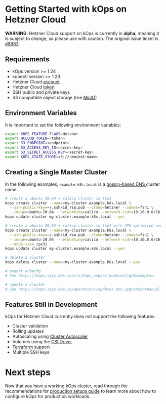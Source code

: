 # Getting Started with kOps on Hetzner Cloud

**WARNING**: Hetzner Cloud support on kOps is currently in **alpha**, meaning it is subject to change, so please use with caution.
The original issue ticket is [#8983](https://github.com/kubernetes/kops/issues/8983).

## Requirements
* kOps version >= 1.24
* kubectl version >= 1.23
* Hetzner Cloud [account](https://accounts.hetzner.com/login)
* Hetzner Cloud [token](https://docs.hetzner.cloud/#authentication)
* SSH public and private keys
* S3 compatible object storage (like [MinIO](https://docs.min.io/minio/baremetal/security/minio-identity-management/user-management.html))

## Environment Variables

It is important to set the following environment variables:
```bash
export KOPS_FEATURE_FLAGS=Hetzner
export HCLOUD_TOKEN=<token>
export S3_ENDPOINT=<endpoint>
export S3_ACCESS_KEY_ID=<acces-key>
export S3_SECRET_ACCESS_KEY=<secret-key>
export KOPS_STATE_STORE=s3://<bucket-name>
```

## Creating a Single Master Cluster

In the following examples, `example.k8s.local` is a [gossip-based DNS ](../gossip.md) cluster name.

```bash
# create a ubuntu 20.04 + calico cluster in fsn1
kops create cluster --name=my-cluster.example.k8s.local \
  --ssh-public-key=~/.ssh/id_rsa.pub --cloud=hetzner --zones=fsn1 \
  --image=ubuntu-20.04 --networking=calico --network-cidr=10.10.0.0/16 
kops update cluster my-cluster.example.k8s.local --yes

# create a ubuntu 20.04 + calico cluster in fsn1 with CPU optimized servers
kops create cluster --name=my-cluster.example.k8s.local \
  --ssh-public-key=~/.ssh/id_rsa.pub --cloud=hetzner --zones=fsn1 \
  --image=ubuntu-20.04 --networking=calico --network-cidr=10.10.0.0/16 \
  --node-size cpx31
kops update cluster my-cluster.example.k8s.local --yes

# delete a cluster
kops delete cluster --name=my-cluster.example.k8s.local --yes

# export kubecfg
# See https://kops.sigs.k8s.io/cli/kops_export_kubeconfig/#examples. 

# update a cluster
# See https://kops.sigs.k8s.io/operations/updates_and_upgrades/#manual-update.
```

## Features Still in Development

kOps for Hetzner Cloud currently does not support the following features:

* Cluster validation
* Rolling updates
* Autoscaling using [Cluster Autoscaler](https://github.com/hetznercloud/autoscaler)
* Volumes using the [CSI Driver](https://github.com/hetznercloud/csi-driver)
* [Terraform](https://github.com/hetznercloud/terraform-provider-hcloud) support
* Multiple SSH keys 

# Next steps

Now that you have a working kOps cluster, read through the recommendations for [production setups guide](production.md) to learn more about how to configure kOps for production workloads.
